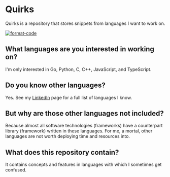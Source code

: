 # Quirks

Quirks is a repository that stores snippets from languages I want to work on.

[![format-code](https://github.com/rentruewang/quirks/actions/workflows/format.yaml/badge.svg)](https://github.com/rentruewang/quirks/actions/workflows/format.yaml)

## What languages are you interested in working on?

I'm only interested in Go, Python, C, C++, JavaScript, and TypeScript. 

## Do you know other languages?

Yes. See my [LinkedIn][linkedin] page for a full list of languages I know.

## But why are those other languages not included?

Because almost all software technologies (frameworks) have a counterpart library (framework) written in these languages.
For me, a mortal, other languages are not worth deploying time and resources into.

## What does this repository contain?

It contains concepts and features in languages with which I sometimes get confused.

[linkedin]: https://linkedin.com/in/rentruewang/
